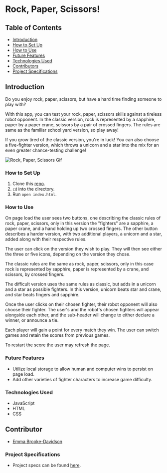 # Rock, Paper, Scissors!

## Table of Contents
- [Introduction](#introduction)
- [How to Set Up](#how-to-set-up)
- [How to Use](#how-to-use)
- [Future Features](#future-features)
- [Technologies Used](#technologies-used)
- [Contributors](#contributors)
- [Project Specifications](#project-specifications)

## Introduction

Do you enjoy rock, paper, scissors, but have a hard time finding someone to play with?

With this app, you can test your rock, paper, scissors skills against a tireless robot opponent. In the classic version, rock is represented by a sapphire, paper by a paper crane, scissors by a pair of crossed fingers. The rules are same as the familiar school yard version, so play away!

If you grow tired of the classic version, you're in luck! You can also choose a five-fighter version, which throws a unicorn and a star into the mix for an even greater chance-testing challenge!

![Rock, Paper, Scissors Gif](https://user-images.githubusercontent.com/93603551/157143145-60f83e35-986f-4c25-8846-7dd44d17d1f1.gif)


### How to Set Up

1. Clone this [repo](https://github.com/emmacbd/Rock-Paper-Scissors).
2. `cd` into the directory.
3. Run `open index.html`.

### How to Use

On page load the user sees two buttons, one describing the classic rules of rock, paper, scissors, only in this version the "fighters" are a sapphire, a paper crane, and a hand holding up two crossed fingers. The other button describes a harder version, with two additional players, a unicorn and a star, added along with their respective rules.

The user can click on the version they wish to play. They will then see either the three or five icons, depending on the version they chose.

The classic rules are the same as rock, paper, scissors, only in this case rock is represented by sapphire, paper is represented by a crane, and scissors, by crossed fingers.

The difficult version uses the same rules as classic, but adds in a unicorn and a star
as possible fighters. In this version, unicorn beats star and crane, and star beats fingers and sapphire.

Once the user clicks on their chosen fighter, their robot opponent will also choose their fighter. The user's and the robot's chosen fighters will appear alongside each other, and the sub-header will change to either declare a winner, or announce a tie.

Each player will gain a point for every match they win. The user can switch games and retain the scores from previous games.

To restart the score the user may refresh the page.

### Future Features
- Utilize local storage to allow human and computer wins to persist on page load.
- Add other varieties of fighter characters to increase game difficulty.

### Technologies Used
- JavaScript
- HTML
- CSS

## Contributor
- [Emma Brooke-Davidson](https://github.com/emmacbd)

### Project Specifications
- Project specs can be found [here](https://frontend.turing.edu/projects/module-1/rock-paper-scissors-solo.html).
